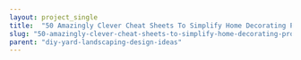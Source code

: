```yaml
---
layout: project_single
title:  "50 Amazingly Clever Cheat Sheets To Simplify Home Decorating Projects"
slug: "50-amazingly-clever-cheat-sheets-to-simplify-home-decorating-projects"
parent: "diy-yard-landscaping-design-ideas"
---
```

 
